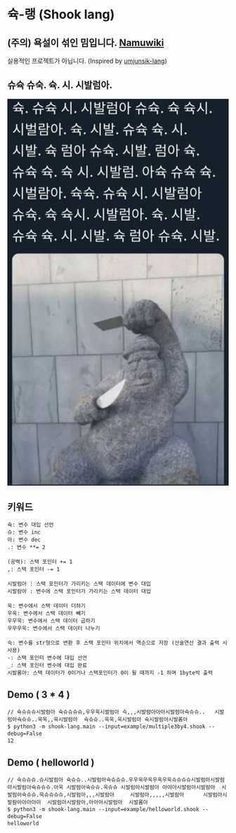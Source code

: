 # 슉-랭 (Shook lang)

## (주의) 욕설이 섞인 밈입니다. [Namuwiki](https://namu.wiki/w/%EC%8A%88%EC%8A%89%20%EC%8A%88%EC%88%99.%20%EC%8A%89.%20%EC%8B%9C.%20%EC%8B%9C%EB%B0%9C%EB%9F%BC%EC%95%84.?from=%EC%8A%89%20%EC%8A%88%EC%8A%89)
실용적인 프로젝트가 아닙니다. (Inspired by [umjunsik-lang](https://github.com/rycont/umjunsik-lang/))


## 슈슉 슈숙. 슉. 시. 시발럼아.
![Shoo-Shook](./assets/shook.png)


## 키워드
```
슉: 변수 대입 선언
슈: 변수 inc
아: 변수 dec
.: 변수 **= 2

(공백): 스택 포인터 += 1
,: 스택 포인터 -= 1

시발럼아 : 스택 포인터가 가리키는 스택 데이터에 변수 대입
시발람아 : 변수에 스택 포인터가 가리키는 스택 데이터 대입

욱: 변수에서 스택 데이터 더하기
우욱: 변수에서 스택 데이터 빼기
우우욱: 변수에서 스택 데이터 곱하기
우우우욱: 변수에서 스택 데이터 나누기

슥: 변수를 str형으로 변환 후 스택 포인터 위치에서 역순으로 저장 (산술연산 결과 출력 시 사용)
-: 스택 포인터 변수에 대입 선언
_: 스택 포인터 변수에 대입 완료
시발롬아: 스택 데이터가 0이거나 스택포인터가 0이 될 때까지 -1 하며 1byte씩 출력
```

## Demo ( 3 * 4 )
```
// 슉슈슈슈시발럼아 슉슈슈슈슈,우우욱시발럼아 슥,,,시발람아아아시발럼아슉슈슈..   시발럼아슉슈슈..욱욱,,욱시발럼아  슉슈슈..욱욱,욱시발럼아 슉시발럼아시발롬아
$ python3 -m shook-lang.main --input=example/multiple3by4.shook --debug=False
12
```

## Demo ( helloworld )
```
// 슉슈슈슈.슈시발럼아 슉슈슈..시발럼아슉슈슈슈.우우욱우욱우욱우욱슈슈슈슈시발럼아시발람아시발럼아슉슈슈슈.아욱 시발럼아슉슈슈.욱슈슈 시발럼아시발람아 아아아시발럼아시발람아  시발럼아슉슈슈.욱슈슈슈슈,시발럼아,,,시발람아     시발럼아,,,,,시발람아      시발럼아시발람아아아아아  시발럼아시발람아,아아아시발럼아  시발롬아
$ python3 -m shook-lang.main --input=example/helloworld.shook --debug=False
helloworld
```
